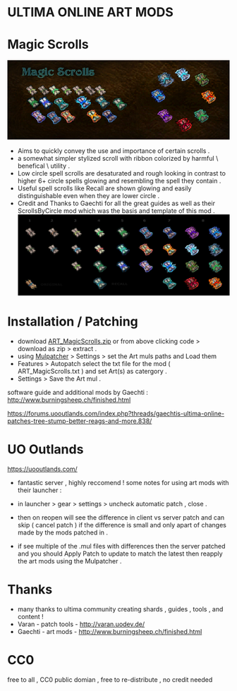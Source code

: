 # ULTIMA ONLINE ART MODS 
# Magic Scrolls
![Magic Scrolls Backpack](/ART_MagicScrolls/item_scroll_00_magic_compB.jpg?raw=true "Magic Scrolls Backpack")
- Aims to quickly convey the use and importance of certain scrolls .
- a somewhat simpler stylized scroll with ribbon colorized by harmful \ benefical \ utility . 
- Low circle spell scrolls are desaturated and rough looking in contrast to higher 6+ circle spells glowing and resembling the spell they contain .
- Useful spell scrolls like Recall are shown glowing and easily distinguishable even when they are lower circle .
- Credit and Thanks to Gaechti for all the great guides as well as their ScrollsByCircle mod which was the basis and template of this mod . 
![Magic Scrolls](/ART_MagicScrolls/item_scroll_00_magic_comp.jpg?raw=true "Magic Scrolls")

# Installation / Patching
- download [ART_MagicScrolls.zip]( https://github.com/CorvaeOboro/ultima_online_mods/releases/download/ART_MagicScrolls_01/ART_MagicScrolls.zip )  or from above clicking code > download as zip > extract . 
- using [Mulpatcher]( http://varan.uodev.de/Mulpatcher.zip ) > Settings > set the Art muls paths and Load them
- Features > Autopatch select the txt file for the mod ( ART_MagicScrolls.txt ) and set Art(s) as catergory . 
- Settings > Save the Art mul .

software guide and additional mods by Gaechti :
http://www.burningsheep.ch/finished.html

https://forums.uooutlands.com/index.php?threads/gaechtis-ultima-online-patches-tree-stump-better-reags-and-more.838/

# UO Outlands
https://uooutlands.com/
- fantastic server , highly reccomend ! some notes for using art mods with their launcher :

- in launcher > gear > settings > uncheck automatic patch , close .
- then on reopen will see the difference in client vs server patch and can skip ( cancel patch ) if the difference is small and only apart of changes made by the mods patched in . 
- if see multiple of the .mul files with differences then the server patched and you should Apply Patch to update to match the latest then reapply the art mods using the Mulpatcher .

# Thanks
- many thanks to ultima community creating shards , guides , tools , and content !
- Varan - patch tools - http://varan.uodev.de/
- Gaechti - art mods - http://www.burningsheep.ch/finished.html

# CC0
free to all , CC0 public domian , free to re-distribute , no credit needed

